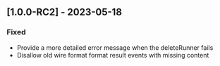 ## [1.0.0-RC2] - 2023-05-18

### Fixed
- Provide a more detailed error message when the deleteRunner fails
- Disallow old wire format format result events with missing content

